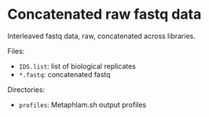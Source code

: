 # Concatenated raw fastq data 

Interleaved fastq data, raw, concatenated across libraries. 

Files:

- `IDS.list`: list of biological replicates
- `*.fastq`: concatenated fastq

Directories: 

- `profiles`: Metaphlam.sh output profiles
